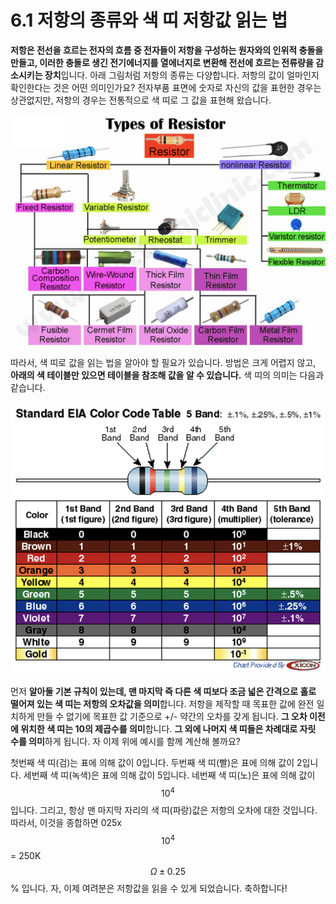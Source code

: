 # 6.1 저항의 종류와 색 띠 저항값 읽는 법

**저항은 전선을 흐르는 전자의 흐름 중 전자들이 저항을 구성하는 원자와의 인위적 충돌을 만들고, 이러한 충돌로 생긴 전기에너지를 열에너지로 변환해 전선에 흐르는 전류량을 감소시키는 장치**입니다. 아래 그림처럼 저항의 종류는 다양합니다. 저항의 값이 얼마인지 확인한다는 것은 어떤 의미인가요? 전자부품 표면에 숫자로 자신의 값을 표현한 경우는 상관없지만, 저항의 경우는 전통적으로 색 띠로 그 값을 표현해 왔습니다.

![](../.gitbook/assets/image%20%2823%29.png)

따라서, 색 띠로 값을 읽는 법을 알아야 할 필요가 있습니다. 방법은 크게 어렵지 않고, **아래의 색 테이블만 있으면 테이블을 참조해 값을 알 수 있습니다.** 색 띠의 의미는 다음과 같습니다. 

![](../.gitbook/assets/image%20%2824%29.png)

먼저 **알아둘 기본 규칙이 있는데, 맨 마지막 즉 다른 색 띠보다 조금 넓은 간격으로 홀로 떨어져 있는 색 띠는 저항의 오차값을 의미**합니다. 저항을 제작할 때 목표한 값에 완전 일치하게 만들 수 없기에 목표한 값 기준으로 +/- 약간의 오차를 갖게 됩니다. **그 오차 이전에 위치한 색 띠는 10의 제곱수를 의미**합니다. **그 외에 나머지 색 띠들은 차례대로 자릿 수를 의미**하게 됩니다. 자 이제 위에 예시를 함께 계산해 볼까요? 

첫번째 색  띠\(검\)는 표에 의해 값이 0입니다. 두번째 색  띠\(빨\)은 표에 의해 값이 2입니다. 세번째 색 띠\(녹색\)은 표에 의해 값이 5입니다. 네번째 색 띠\(노\)은 표에 의해 값이 $$10^4$$입니다. 그리고, 항상 맨 마지막 자리의 색 띠\(파랑\)값은 저항의 오차에 대한 것입니다. 따라서, 이것을 종합하면 025x$$10^4$$= 250K$$\Omega \pm0.25$$% 입니다. 자, 이제 여려분은 저항값을 읽을 수 있게 되었습니다. 축하합니다!

